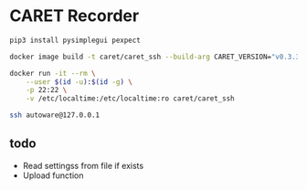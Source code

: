 # CARET Recorder

```sh
pip3 install pysimplegui pexpect
```

```sh
docker image build -t caret/caret_ssh --build-arg CARET_VERSION="v0.3.3" ./docker

docker run -it --rm \
    --user $(id -u):$(id -g) \
    -p 22:22 \
    -v /etc/localtime:/etc/localtime:ro caret/caret_ssh

ssh autoware@127.0.0.1
```

## todo
- Read settingss from file if exists
- Upload function

